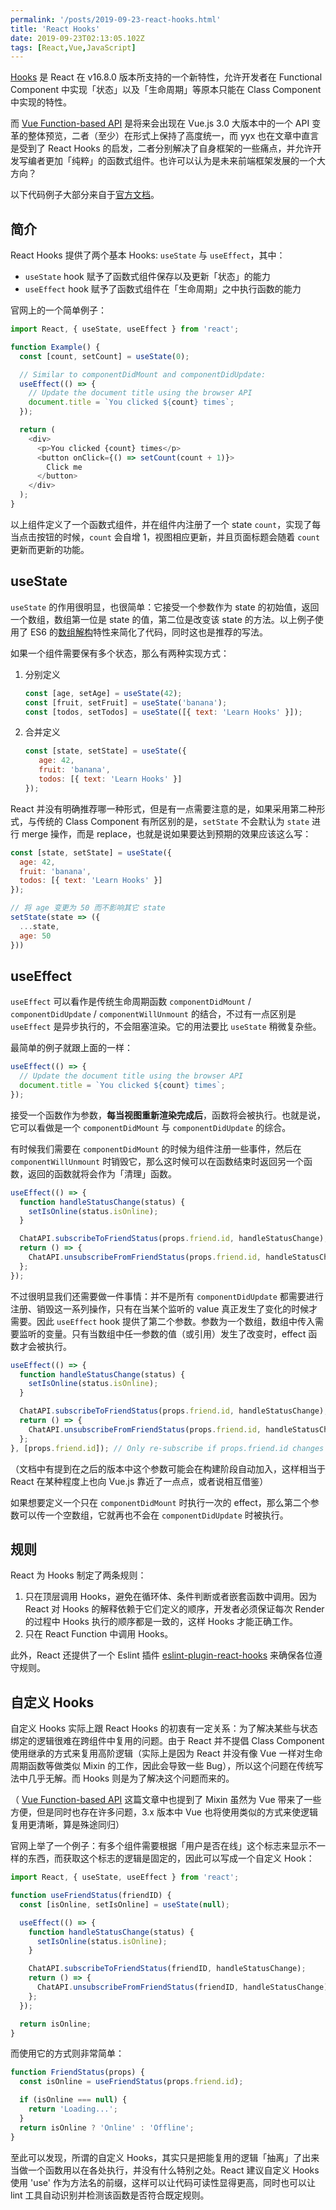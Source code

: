```yaml
---
permalink: '/posts/2019-09-23-react-hooks.html'
title: 'React Hooks'
date: 2019-09-23T02:13:05.102Z
tags: [React,Vue,JavaScript]
---
```


[Hooks](https://reactjs.org/docs/hooks-intro.html) 是 React 在 v16.8.0 版本所支持的一个新特性，允许开发者在 Functional Component 中实现「状态」以及「生命周期」等原本只能在 Class Component 中实现的特性。

而 [Vue Function-based API](https://zhuanlan.zhihu.com/p/68477600) 是将来会出现在 Vue.js 3.0 大版本中的一个 API 变革的整体预览，二者（至少）在形式上保持了高度统一，而 yyx 也在文章中直言是受到了 React Hooks 的启发，二者分别解决了自身框架的一些痛点，并允许开发写编者更加「纯粹」的函数式组件。也许可以认为是未来前端框架发展的一个大方向？

以下代码例子大部分来自于[官方文档](https://reactjs.org/docs/hooks-intro.html)。

## 简介

React Hooks 提供了两个基本 Hooks: `useState` 与 `useEffect`，其中：

* `useState` hook 赋予了函数式组件保存以及更新「状态」的能力
* `useEffect` hook 赋予了函数式组件在「生命周期」之中执行函数的能力

官网上的一个简单例子：

```javascript
import React, { useState, useEffect } from 'react';

function Example() {
  const [count, setCount] = useState(0);

  // Similar to componentDidMount and componentDidUpdate:
  useEffect(() => {
    // Update the document title using the browser API
    document.title = `You clicked ${count} times`;
  });

  return (
    <div>
      <p>You clicked {count} times</p>
      <button onClick={() => setCount(count + 1)}>
        Click me
      </button>
    </div>
  );
}
```

以上组件定义了一个函数式组件，并在组件内注册了一个 state `count`，实现了每当点击按钮的时候，`count` 会自增 1，视图相应更新，并且页面标题会随着 `count` 更新而更新的功能。

## useState

`useState` 的作用很明显，也很简单：它接受一个参数作为 state 的初始值，返回一个数组，数组第一位是 state 的值，第二位是改变该 state 的方法。以上例子使用了 ES6 的[数组解构](https://developer.mozilla.org/en-US/docs/Web/JavaScript/Reference/Operators/Destructuring_assignment)特性来简化了代码，同时这也是推荐的写法。

如果一个组件需要保有多个状态，那么有两种实现方式：

1. 分别定义
    ```javascript
    const [age, setAge] = useState(42);
    const [fruit, setFruit] = useState('banana');
    const [todos, setTodos] = useState([{ text: 'Learn Hooks' }]);
    ```
2. 合并定义
    ```javascript
    const [state, setState] = useState({
       age: 42,
       fruit: 'banana',
       todos: [{ text: 'Learn Hooks' }]
    });
    ```

React 并没有明确推荐哪一种形式，但是有一点需要注意的是，如果采用第二种形式，与传统的 Class Component 有所区别的是，`setState` 不会默认为 `state` 进行 merge 操作，而是 replace，也就是说如果要达到预期的效果应该这么写：

```javascript
const [state, setState] = useState({
  age: 42,
  fruit: 'banana',
  todos: [{ text: 'Learn Hooks' }]
});

// 将 age 变更为 50 而不影响其它 state
setState(state => ({
  ...state,
  age: 50 
}))
```

## useEffect

`useEffect` 可以看作是传统生命周期函数 `componentDidMount` / `componentDidUpdate` / `componentWillUnmount` 的结合，不过有一点区别是 `useEffect` 是异步执行的，不会阻塞渲染。它的用法要比 `useState` 稍微复杂些。

最简单的例子就跟上面的一样：

```javascript
useEffect(() => {
  // Update the document title using the browser API
  document.title = `You clicked ${count} times`;
});
```

接受一个函数作为参数，**每当视图重新渲染完成后**，函数将会被执行。也就是说，它可以看做是一个 `componentDidMount` 与 `componentDidUpdate` 的综合。

有时候我们需要在 `componentDidMount` 的时候为组件注册一些事件，然后在 `componentWillUnmount` 时销毁它，那么这时候可以在函数结束时返回另一个函数，返回的函数就将会作为「清理」函数。

```javascript
useEffect(() => {
  function handleStatusChange(status) {
    setIsOnline(status.isOnline);
  }

  ChatAPI.subscribeToFriendStatus(props.friend.id, handleStatusChange);
  return () => {
    ChatAPI.unsubscribeFromFriendStatus(props.friend.id, handleStatusChange);
  };
});
```

不过很明显我们还需要做一件事情：并不是所有 `componentDidUpdate` 都需要进行注册、销毁这一系列操作，只有在当某个监听的 value 真正发生了变化的时候才需要。因此 `useEffect` hook 提供了第二个参数。参数为一个数组，数组中传入需要监听的变量。只有当数组中任一参数的值（或引用）发生了改变时，effect 函数才会被执行。

```javascript
useEffect(() => {
  function handleStatusChange(status) {
    setIsOnline(status.isOnline);
  }

  ChatAPI.subscribeToFriendStatus(props.friend.id, handleStatusChange);
  return () => {
    ChatAPI.unsubscribeFromFriendStatus(props.friend.id, handleStatusChange);
  };
}, [props.friend.id]); // Only re-subscribe if props.friend.id changes
```

（文档中有提到在之后的版本中这个参数可能会在构建阶段自动加入，这样相当于 React 在某种程度上也向 Vue.js 靠近了一点点，或者说相互借鉴）

如果想要定义一个只在 `componentDidMount` 时执行一次的 effect，那么第二个参数可以传一个空数组，它就再也不会在 `componentDidUpdate` 时被执行。

## 规则

React 为 Hooks 制定了两条规则：

1. 只在顶层调用 Hooks，避免在循环体、条件判断或者嵌套函数中调用。因为 React 对 Hooks 的解释依赖于它们定义的顺序，开发者必须保证每次 Render 的过程中 Hooks 执行的顺序都是一致的，这样 Hooks 才能正确工作。
2. 只在 React Function 中调用 Hooks。

此外，React 还提供了一个 Eslint 插件 [eslint-plugin-react-hooks](https://www.npmjs.com/package/eslint-plugin-react-hooks) 来确保各位遵守规则。

## 自定义 Hooks

自定义 Hooks 实际上跟 React Hooks 的初衷有一定关系：为了解决某些与状态绑定的逻辑很难在跨组件中复用的问题。由于 React 并不提倡 Class Component 使用继承的方式来复用高阶逻辑（实际上是因为 React 并没有像 Vue 一样对生命周期函数等做类似 Mixin 的工作，因此会导致一些 Bug），所以这个问题在传统写法中几乎无解。而 Hooks 则是为了解决这个问题而来的。

（ [Vue Function-based API](https://zhuanlan.zhihu.com/p/68477600) 这篇文章中也提到了 Mixin 虽然为 Vue 带来了一些方便，但是同时也存在许多问题，3.x 版本中 Vue 也将使用类似的方式来使逻辑复用更清晰，算是殊途同归）

官网上举了一个例子：有多个组件需要根据「用户是否在线」这个标志来显示不一样的东西，而获取这个标志的逻辑是固定的，因此可以写成一个自定义 Hook：

```javascript
import React, { useState, useEffect } from 'react';

function useFriendStatus(friendID) {
  const [isOnline, setIsOnline] = useState(null);

  useEffect(() => {
    function handleStatusChange(status) {
      setIsOnline(status.isOnline);
    }

    ChatAPI.subscribeToFriendStatus(friendID, handleStatusChange);
    return () => {
      ChatAPI.unsubscribeFromFriendStatus(friendID, handleStatusChange);
    };
  });

  return isOnline;
}
```

而使用它的方式则非常简单：

```javascript
function FriendStatus(props) {
  const isOnline = useFriendStatus(props.friend.id);

  if (isOnline === null) {
    return 'Loading...';
  }
  return isOnline ? 'Online' : 'Offline';
}
```

至此可以发现，所谓的自定义 Hooks，其实只是把能复用的逻辑「抽离」了出来当做一个函数用以在各处执行，并没有什么特别之处。React 建议自定义 Hooks 使用 'use' 作为方法名的前缀，这样可以让代码可读性显得更高，同时也可以让 lint 工具自动识别并检测该函数是否符合既定规则。
